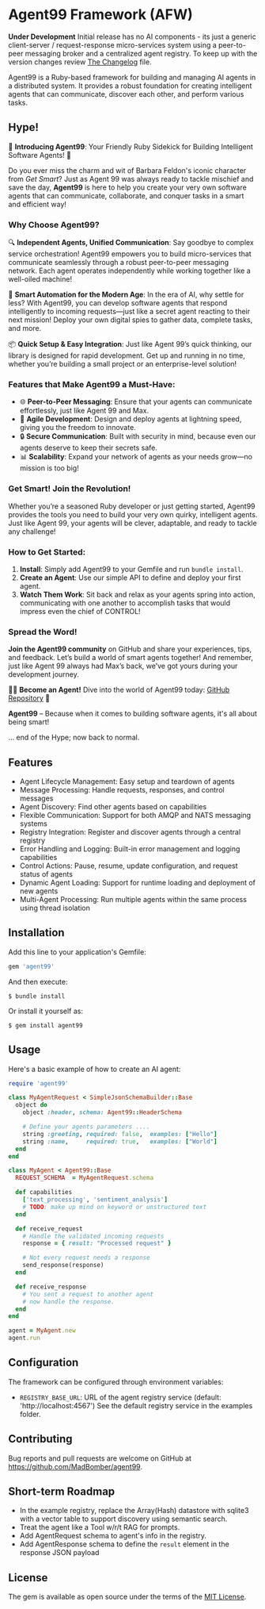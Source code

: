 # Agent99 Framework (AFW)

**Under Development**  Initial release has no AI components - its just a generic client-server / request-response micro-services system using a peer-to-peer messaging broker and a centralized agent registry.  To keep up with the version changes review [The Changelog](./CHANGELOG.md) file.

Agent99 is a Ruby-based framework for building and managing AI agents in a distributed system. It provides a robust foundation for creating intelligent agents that can communicate, discover each other, and perform various tasks.

## Hype!

🌟 **Introducing Agent99**: Your Friendly Ruby Sidekick for Building Intelligent Software Agents! 🌟

Do you ever miss the charm and wit of Barbara Feldon's iconic character from *Get Smart*? Just as Agent 99 was always ready to tackle mischief and save the day, **Agent99** is here to help you create your very own software agents that can communicate, collaborate, and conquer tasks in a smart and efficient way!

### Why Choose Agent99?

🔍 **Independent Agents, Unified Communication**: Say goodbye to complex service orchestration! Agent99 empowers you to build micro-services that communicate seamlessly through a robust peer-to-peer messaging network. Each agent operates independently while working together like a well-oiled machine!

🤖 **Smart Automation for the Modern Age**: In the era of AI, why settle for less? With Agent99, you can develop software agents that respond intelligently to incoming requests—just like a secret agent reacting to their next mission! Deploy your own digital spies to gather data, complete tasks, and more.

📦 **Quick Setup & Easy Integration**: Just like Agent 99’s quick thinking, our library is designed for rapid development. Get up and running in no time, whether you’re building a small project or an enterprise-level solution!


### Features that Make Agent99 a Must-Have:

- 🌐 **Peer-to-Peer Messaging**: Ensure that your agents can communicate effortlessly, just like Agent 99 and Max.
- 🚀 **Agile Development**: Design and deploy agents at lightning speed, giving you the freedom to innovate.
- 🔒 **Secure Communication**: Built with security in mind, because even our agents deserve to keep their secrets safe.
- 📊 **Scalability**: Expand your network of agents as your needs grow—no mission is too big!

### Get Smart! Join the Revolution!

Whether you’re a seasoned Ruby developer or just getting started, Agent99 provides the tools you need to build your very own quirky, intelligent agents. Just like Agent 99, your agents will be clever, adaptable, and ready to tackle any challenge!

### How to Get Started:

1. **Install**: Simply add Agent99 to your Gemfile and run `bundle install`.
2. **Create an Agent**: Use our simple API to define and deploy your first agent.
3. **Watch Them Work**: Sit back and relax as your agents spring into action, communicating with one another to accomplish tasks that would impress even the chief of CONTROL!

### Spread the Word!

**Join the Agent99 community** on GitHub and share your experiences, tips, and feedback. Let’s build a world of smart agents together! And remember, just like Agent 99 always had Max’s back, we’ve got yours during your development journey.

🕵️‍♂️ **Become an Agent!** Dive into the world of Agent99 today: [GitHub Repository](#) 📖

**Agent99** – Because when it comes to building software agents, it's all about being smart!

... end of the Hype; now back to normal.

## Features

- Agent Lifecycle Management: Easy setup and teardown of agents
- Message Processing: Handle requests, responses, and control messages
- Agent Discovery: Find other agents based on capabilities
- Flexible Communication: Support for both AMQP and NATS messaging systems
- Registry Integration: Register and discover agents through a central registry
- Error Handling and Logging: Built-in error management and logging capabilities
- Control Actions: Pause, resume, update configuration, and request status of agents
- Dynamic Agent Loading: Support for runtime loading and deployment of new agents
- Multi-Agent Processing: Run multiple agents within the same process using thread isolation

## Installation

Add this line to your application's Gemfile:

```ruby
gem 'agent99'
```

And then execute:

```
$ bundle install
```

Or install it yourself as:

```
$ gem install agent99
```

## Usage

Here's a basic example of how to create an AI agent:

```ruby
require 'agent99'

class MyAgentRequest < SimpleJsonSchemaBuilder::Base
  object do
    object :header, schema: Agent99::HeaderSchema

    # Define your agents parameters ....
    string :greeting, required: false,  examples: ["Hello"]
    string :name,     required: true,   examples: ["World"]
  end
end

class MyAgent < Agent99::Base
  REQUEST_SCHEMA  = MyAgentRequest.schema

  def capabilities
    ['text_processing', 'sentiment_analysis']
    # TODO: make up mind on keyword or unstructured text
  end

  def receive_request
    # Handle the validated incoming requests
    response = { result: "Processed request" }

    # Not every request needs a response
    send_response(response)
  end

  def receive_response
    # You sent a request to another agent
    # now handle the response.
  end
end

agent = MyAgent.new
agent.run
```

## Configuration

The framework can be configured through environment variables:

- `REGISTRY_BASE_URL`: URL of the agent registry service (default: 'http://localhost:4567')  See the default registry service in the examples folder.

## Contributing

Bug reports and pull requests are welcome on GitHub at https://github.com/MadBomber/agent99.

## Short-term Roadmap

- In the example registry, replace the Array(Hash) datastore with sqlite3 with a vector table to support discovery using semantic search.
- Treat the agent like a Tool w/r/t RAG for prompts.
- Add AgentRequest schema to agent's info in the registry.
- Add AgentResponse schema to define the `result` element in the response JSON payload

## License

The gem is available as open source under the terms of the [MIT License](https://opensource.org/licenses/MIT).
